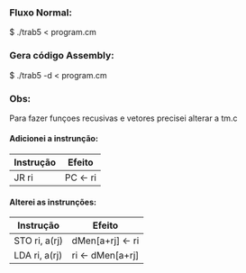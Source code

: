 ### Fluxo Normal:

$ ./trab5 < program.cm

### Gera código Assembly:

$ ./trab5 -d < program.cm

### Obs:
Para fazer funçoes recusivas e vetores precisei alterar a tm.c
#### Adicionei a instrunção:

| Instrução | Efeito   |
| --------- | ---------|
| JR ri     | PC <- ri |

#### Alterei as instrunções:
| Instrução     | Efeito            |
| ---------     | ---------         |
| STO ri, a(rj) | dMen[a+rj] <- ri  |
| LDA ri, a(rj) | ri <- dMen[a+rj]  | 